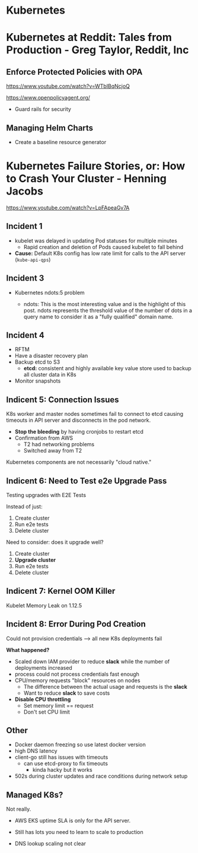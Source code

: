 # Kubernetes

# Kubernetes at Reddit: Tales from Production - Greg Taylor, Reddit, Inc

## Enforce Protected Policies with OPA

https://www.youtube.com/watch?v=WTbIBqNcjoQ

https://www.openpolicyagent.org/

- Guard rails for security

## Managing Helm Charts

- Create a baseline resource generator

# Kubernetes Failure Stories, or: How to Crash Your Cluster - Henning Jacobs

https://www.youtube.com/watch?v=LpFApeaGv7A

## Incident 1

- kubelet was delayed in updating Pod statuses for multiple minutes
  - Rapid creation and deletion of Pods caused kubelet to fall behind
- **Cause:** Default K8s config has low rate limit for calls to the API server (`kube-api-qps`)

## Incident 3

- Kubernetes ndots:5 problem

  - ndots: This is the most interesting value and is the highlight of this post. ndots represents the threshold value of the number of dots in a query name to consider it as a "fully qualified" domain name.

## Incident 4

- RFTM
- Have a disaster recovery plan
- Backup etcd to S3
  - **etcd:** consistent and highly available key value store used to backup all cluster data in K8s
- Monitor snapshots

## Indicent 5: Connection Issues

K8s worker and master nodes sometimes fail to connect to etcd causing timeouts in API server and disconnects in the pod network.

- **Stop the bleeding** by having cronjobs to restart etcd
- Confirmation from AWS
  - T2 had networking problems
  - Switched away from T2

Kubernetes components are not necessarily "cloud native."

## Indicent 6: Need to Test e2e Upgrade Pass

Testing upgrades with E2E Tests

Instead of just:

1. Create cluster
2. Run e2e tests
3. Delete cluster

Need to consider: does it upgrade well?

1. Create cluster
2. **Upgrade cluster**
3. Run e2e tests
4. Delete cluster

## Indicent 7: Kernel OOM Killer

Kubelet Memory Leak on 1.12.5

## Incident 8: Error During Pod Creation

Could not provision credentials --> all new K8s deployments fail

**What happened?**

- Scaled down IAM provider to reduce **slack** while the number of deployments increased
- process could not process credentials fast enough
- CPU/memory requests "block" resources on nodes
  - The difference between the actual usage and requests is the **slack**
  - Want to reduce **slack** to save costs
- **Disable CPU throttling**
  - Set memory limit == request
  - Don't set CPU limit

## Other

- Docker daemon freezing so use latest docker version
- high DNS latency
- client-go still has issues with timeouts
  - can use etcd-proxy to fix timeouts
    - kinda hacky but it works
- 502s during cluster updates and race conditions during network setup

## Managed K8s?

Not really.

- AWS EKS uptime SLA is only for the API server.

- Still has lots you need to learn to scale to production
- DNS lookup scaling not clear
